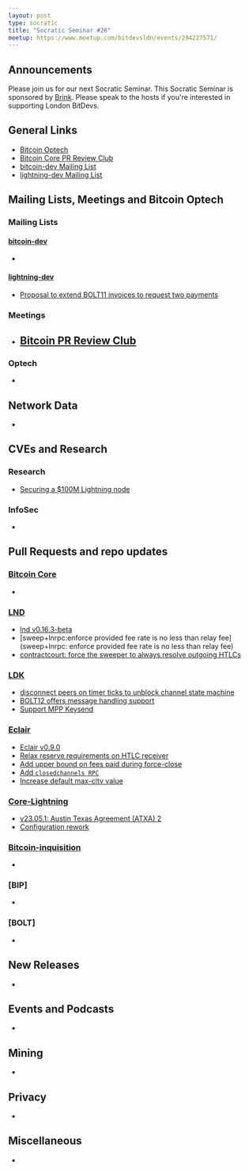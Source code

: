 ```yaml
---
layout: post
type: socratic
title: "Socratic Seminar #26"
meetup: https://www.meetup.com/bitdevsldn/events/294227571/
---
```


## Announcements

Please join us for our next Socratic Seminar. This Socratic Seminar is sponsored by [Brink](https://brink.dev).
Please speak to the hosts if you're interested in supporting London BitDevs.

## General Links

* [Bitcoin Optech](https://bitcoinops.org)
* [Bitcoin Core PR Review Club](https://bitcoincore.reviews)
* [bitcoin-dev Mailing List](https://lists.linuxfoundation.org/pipermail/bitcoin-dev)
* [lightning-dev Mailing List](https://lists.linuxfoundation.org/pipermail/lightning-dev)

## Mailing Lists, Meetings and Bitcoin Optech
### Mailing Lists
#### [bitcoin-dev](https://lists.linuxfoundation.org/pipermail/bitcoin-dev)
-

#### [lightning-dev](https://lists.linuxfoundation.org/pipermail/lightning-dev)
- [Proposal to extend BOLT11 invoices to request two payments](https://lists.linuxfoundation.org/pipermail/lightning-dev/2023-June/003977.html)


### Meetings
- [Bitcoin PR Review Club](https://bitcoincore.reviews)
  -

### Optech
- <!--- TODO: [Newsletter #240](https://bitcoinops.org/en/newsletters/2023/03/01/), [audio recap](https://bitcoinops.org/en/podcast/2023/03/02/) -->

## Network Data
-

## CVEs and Research
### Research
- [Securing a $100M Lightning node](https://acinq.co/blog/securing-a-100M-lightning-node)

### InfoSec
-

## Pull Requests and repo updates
### [Bitcoin Core](https://github.com/bitcoin/bitcoin)
-


### [LND](https://github.com/lightningnetwork/lnd)
- [lnd v0.16.3-beta](https://github.com/lightningnetwork/lnd/releases/tag/v0.16.3-beta)
- [sweep+lnrpc:enforce provided fee rate is no less than relay fee](sweep+lnrpc: enforce provided fee rate is no less than relay fee)
- [contractcourt: force the sweeper to always resolve outgoing HTLCs](https://github.com/lightningnetwork/lnd/pull/7726)

### [LDK](https://github.com/lightningdevkit/rust-lightning)
- [disconnect peers on timer ticks to unblock channel state machine](https://github.com/lightningdevkit/rust-lightning/pull/2293)
- [BOLT12 offers message handling support](https://github.com/lightningdevkit/rust-lightning/pull/2294)
- [Support MPP Keysend](https://github.com/lightningdevkit/rust-lightning/pull/2156)

### [Eclair](https://github.com/ACINQ/eclair)
- [Eclair v0.9.0](https://github.com/ACINQ/eclair/releases/tag/v0.9.0)
- [Relax reserve requirements on HTLC receiver](https://github.com/ACINQ/eclair/pull/2666)
- [Add upper bound on fees paid during force-close](https://github.com/ACINQ/eclair/pull/2668)
- [Add `closedchannels RPC`](https://github.com/ACINQ/eclair/pull/2642)
- [Increase default max-cltv value](https://github.com/ACINQ/eclair/pull/2677)

### [Core-Lightning](https://github.com/ElementsProject/lightning)
- [v23.05.1: Austin Texas Agreement (ATXA) 2](https://github.com/ElementsProject/lightning/releases/tag/v23.05.1)
- [Configuration rework](https://github.com/ElementsProject/lightning/pull/6243)

### [Bitcoin-inquisition](https://github.com/bitcoin-inquisition/bitcoin)
-

### [BIP]
-

### [BOLT]
-

## New Releases
-

## Events and Podcasts
-

## Mining
-

## Privacy
-

## Miscellaneous
-
